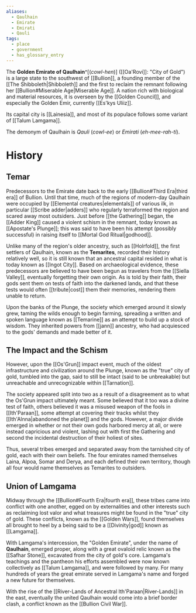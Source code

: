 ```yaml
---
aliases:
  - Qaulhain
  - Emirate
  - Emirati
  - Qauli
tags:
  - place
  - government
  - has_glossary_entry
---
```

The **Golden Emirate of Qaulhain**^[(*cowl-hen*)] ([[Oa'Rovi]]: "City of Gold") is a large state to the southwest of [[Bullion]], a founding member of the [[The Shibboleth|Shibboleth]] and the first to reclaim the remnant following her [[Bullion#Miserable Age|Miserable Age]]. A nation rich with biological and material resources, it is overseen by the [[Golden Council]], and especially the Golden Emir, currently [[Es'kys Uliiz]]. 

Its capital city is [[Lainesia]], and most of its populace follows some variant of [[Talum Lamgama]].

The demonym of Qaulhain is *Qauli* (*cowl-ee*) or *Emirati* (*eh-mee-rah-ti*).

# History
## Temar
Predecessors to the Emirate date back to the early [[Bullion#Third Era|third era]] of Bullion. Until that time, much of the regions of modern-day Qaulhain were occupied by [[Elemental creatures|elementals]] of various ilk, in particular [[Scribe adder|adders]] who regularly terraformed the region and scared away most outsiders. Just before [[the Gathering]] began, the [[Adder King]] caused a violent schism in the remnant, today known as [[Apostate's Plunge]]; this was said to have been his attempt (possibly successful) in raising itself to [[Mortal God Ritual|godhood]].

Unlike many of the region's older ancestry, such as [[Holrfold]], the first settlers of Qaulhain, known as the **Temarites**, recorded their history relatively well, so it is still known that an ancestral capital resided in what is today known as [[Ingot City]]. Based on archaeological evidence, these predecessors are believed to have been begun as travelers from the [[Siella Valley]], eventually forgetting their own origin. As is told by their faith, their gods sent them on tests of faith into the darkened lands, and that these tests would often [[tribute|cost]] them their memories, rendering them unable to return.

Upon the banks of the Plunge, the society which emerged around it slowly grew, taming the wilds enough to begin farming, spreading a written and spoken language known as [[Temarine]] as an attempt to build up a stock of wisdom. They inherited powers from [[jann]] ancestry, who had acquiesced to the gods' demands and made better of it. 

## The Impact and the Schism

However, upon the [[Os'Grun]] impact event, much of the oldest infrastructure and civilization around the Plunge, known as the "true" city of gold, tumbled into the gap, said to still be intact (said to be unbreakable) but unreachable and unrecognizable within [[Tarnation]].

The society appeared split into two as a result of a disagreement as to what the Os'Grun impact ultimately meant. Some believed that it too was a divine test of faith, others believed it was a misused weapon of the fools in [[Ith'Paraan]], some attempt at covering their tracks whilst they [[Ith'Alnna|abandoned the planet]] and the gods. However, a major divide emerged in whether or not their own gods harbored mercy at all, or were instead capricious and violent, lashing out with first the Gathering and second the incidental destruction of their holiest of sites.

Thus, several tribes emerged and separated away from the tarnished city of gold, each with their own beliefs. The four emirates named themselves Laina, Alpoa, Somar and Derya, and each defined their own territory, though all four would name themselves as Temarites to outsiders.

## Union of Lamgama

Midway through the [[Bullion#Fourth Era|fourth era]], these tribes came into conflict with one another, egged on by externalities and other interests such as reclaiming lost valor and what treasures might be found in the "true" city of gold. These conflicts, known as the [[Golden Wars]], found themselves all brought to heel by a being said to be a [[Divinity|god]] known as [[Lamgama]].

With Lamgama's intercession, the "Golden Emirate", under the name of **Qaulhain**, emerged proper, along with a great ovaloid relic known as the [[Safhar Stone]], excavated from the city of gold's core. Lamgama's teachings and the pantheon his efforts assembled were now known collectively as [[Talum Lamgama]], and were followed by many. For many hundreds of years the great emirate served in Lamgama's name and forged a new future for themselves.

With the rise of the [[River-Lands of Ancestral Ith'Paraan|River-Lands]] in the east, eventually the united Qaulhain would come into a brief border clash, a conflict known as the [[Bullion Civil War]].